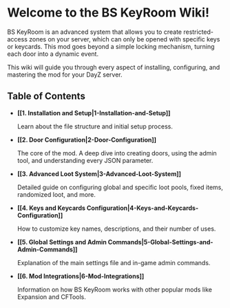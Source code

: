 # Welcome to the BS KeyRoom Wiki!

BS KeyRoom is an advanced system that allows you to create restricted-access zones on your server, which can only be opened with specific keys or keycards. This mod goes beyond a simple locking mechanism, turning each door into a dynamic event.

This wiki will guide you through every aspect of installing, configuring, and mastering the mod for your DayZ server.

## Table of Contents

- **[[1. Installation and Setup|1-Installation-and-Setup]]**
  
  Learn about the file structure and initial setup process.

- **[[2. Door Configuration|2-Door-Configuration]]**
  
  The core of the mod. A deep dive into creating doors, using the admin tool, and understanding every JSON parameter.

- **[[3. Advanced Loot System|3-Advanced-Loot-System]]**
  
  Detailed guide on configuring global and specific loot pools, fixed items, randomized loot, and more.

- **[[4. Keys and Keycards Configuration|4-Keys-and-Keycards-Configuration]]**
  
  How to customize key names, descriptions, and their number of uses.

- **[[5. Global Settings and Admin Commands|5-Global-Settings-and-Admin-Commands]]**
  
  Explanation of the main settings file and in-game admin commands.

- **[[6. Mod Integrations|6-Mod-Integrations]]**
  
  Information on how BS KeyRoom works with other popular mods like Expansion and CFTools.
